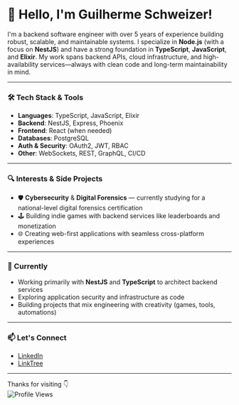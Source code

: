 # 👋 Hello, I'm Guilherme Schweizer!

I'm a backend software engineer with over 5 years of experience building robust, scalable, and maintainable systems. I specialize in **Node.js** (with a focus on **NestJS**) and have a strong foundation in **TypeScript**, **JavaScript**, and **Elixir**. My work spans backend APIs, cloud infrastructure, and high-availability services—always with clean code and long-term maintainability in mind.

---

### 🛠️ Tech Stack & Tools

- **Languages**: TypeScript, JavaScript, Elixir
- **Backend**: NestJS, Express, Phoenix
- **Frontend**: React (when needed)
- **Databases**: PostgreSQL
- **Auth & Security**: OAuth2, JWT, RBAC
- **Other**: WebSockets, REST, GraphQL, CI/CD

---

### 🔍 Interests & Side Projects

- 🛡️ **Cybersecurity** & **Digital Forensics** — currently studying for a national-level digital forensics certification
- 🕹️ Building indie games with backend services like leaderboards and monetization
- 🌐 Creating web-first applications with seamless cross-platform experiences

---

### 🚀 Currently

- Working primarily with **NestJS** and **TypeScript** to architect backend services
- Exploring application security and infrastructure as code
- Building projects that mix engineering with creativity (games, tools, automations)

---

### 📫 Let's Connect

- [LinkedIn](https://linkedin.com/in/guilherme-schweizer)
- [LinkTree](https://linktr.ee/Gu1lh3rm3x)

---

Thanks for visiting 👇  
![Profile Views](https://komarev.com/ghpvc/?username=Guischweizer&color=blue)
